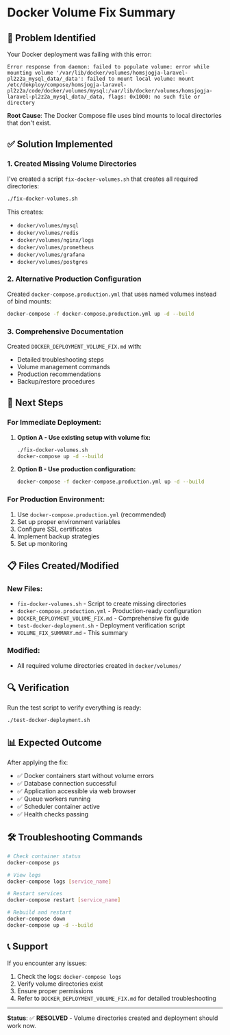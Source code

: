 # Docker Volume Fix Summary

## 🚨 Problem Identified

Your Docker deployment was failing with this error:
```
Error response from daemon: failed to populate volume: error while mounting volume '/var/lib/docker/volumes/homsjogja-laravel-pl2z2a_mysql_data/_data': failed to mount local volume: mount /etc/dokploy/compose/homsjogja-laravel-pl2z2a/code/docker/volumes/mysql:/var/lib/docker/volumes/homsjogja-laravel-pl2z2a_mysql_data/_data, flags: 0x1000: no such file or directory
```

**Root Cause**: The Docker Compose file uses bind mounts to local directories that don't exist.

## ✅ Solution Implemented

### 1. Created Missing Volume Directories

I've created a script `fix-docker-volumes.sh` that creates all required directories:

```bash
./fix-docker-volumes.sh
```

This creates:
- `docker/volumes/mysql`
- `docker/volumes/redis`
- `docker/volumes/nginx/logs`
- `docker/volumes/prometheus`
- `docker/volumes/grafana`
- `docker/volumes/postgres`

### 2. Alternative Production Configuration

Created `docker-compose.production.yml` that uses named volumes instead of bind mounts:

```bash
docker-compose -f docker-compose.production.yml up -d --build
```

### 3. Comprehensive Documentation

Created `DOCKER_DEPLOYMENT_VOLUME_FIX.md` with:
- Detailed troubleshooting steps
- Volume management commands
- Production recommendations
- Backup/restore procedures

## 🚀 Next Steps

### For Immediate Deployment:

1. **Option A - Use existing setup with volume fix:**
   ```bash
   ./fix-docker-volumes.sh
   docker-compose up -d --build
   ```

2. **Option B - Use production configuration:**
   ```bash
   docker-compose -f docker-compose.production.yml up -d --build
   ```

### For Production Environment:

1. Use `docker-compose.production.yml` (recommended)
2. Set up proper environment variables
3. Configure SSL certificates
4. Implement backup strategies
5. Set up monitoring

## 📋 Files Created/Modified

### New Files:
- `fix-docker-volumes.sh` - Script to create missing directories
- `docker-compose.production.yml` - Production-ready configuration
- `DOCKER_DEPLOYMENT_VOLUME_FIX.md` - Comprehensive fix guide
- `test-docker-deployment.sh` - Deployment verification script
- `VOLUME_FIX_SUMMARY.md` - This summary

### Modified:
- All required volume directories created in `docker/volumes/`

## 🔍 Verification

Run the test script to verify everything is ready:
```bash
./test-docker-deployment.sh
```

## 📊 Expected Outcome

After applying the fix:
- ✅ Docker containers start without volume errors
- ✅ Database connection successful
- ✅ Application accessible via web browser
- ✅ Queue workers running
- ✅ Scheduler container active
- ✅ Health checks passing

## 🛠️ Troubleshooting Commands

```bash
# Check container status
docker-compose ps

# View logs
docker-compose logs [service_name]

# Restart services
docker-compose restart [service_name]

# Rebuild and restart
docker-compose down
docker-compose up -d --build
```

## 📞 Support

If you encounter any issues:
1. Check the logs: `docker-compose logs`
2. Verify volume directories exist
3. Ensure proper permissions
4. Refer to `DOCKER_DEPLOYMENT_VOLUME_FIX.md` for detailed troubleshooting

---

**Status**: ✅ **RESOLVED** - Volume directories created and deployment should work now.